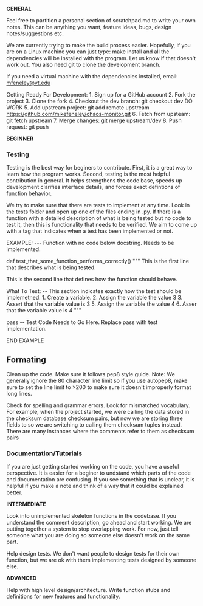 **GENERAL**

Feel free to partition a personal section of scratchpad.md to write your own notes. This can be anything you want, feature ideas, bugs, design notes/suggestions etc.

We are currently trying to make the build process easier. Hopefully, if you are on a Linux machine you can just type: make install and all the dependencies will be installed with the program. Let us know if that doesn't work out. You also need git to clone the development branch.

If you need a virtual machine with the dependencies installed, email: mfeneley@vt.edu

Getting Ready For Development:
    1. Sign up for a GitHub account 
    2. Fork the project
    3. Clone the fork
    4. Checkout the dev branch: git checkout dev
    DO WORK
    5. Add upstream project: git add remote upstream https://github.com/mikefeneley/chaos-monitor.git
    6. Fetch from upsteam: git fetch upstream
    7. Merge changes: git merge upstream/dev
    8. Push request: git push



**BEGINNER**

### Testing

Testing is the best way for beginers to contribute. First, it is a great way to learn how the program works. Second, testing is the most helpful contribution in general. It helps strengthens the code base, speeds up development clarifies interface details, and forces exact defintions of function behavior. 

We try to make sure that there are tests to implement at any time. Look in the tests folder and open up one of the files ending in .py. If there is a function with a detailed description of what is being tested but no code to test it, then this is functionality that needs to be verified. We aim to come up with a tag that indicates when a test has been implemented or not.

EXAMPLE: --- Function with no code below docstring. Needs to be implemented.

def test_that_some_function_performs_correctly()
"""
This is the first line that describes what is being tested.

This is the second line that defines how the function should behave.

What To Test: -- This section indicates exactly how the test should be implemetned.
    1. Create a variable.
    2. Assign the variable the value 3
    3. Assert that the variable value is 3
    5. Assign the variable the value 4
    6. Asser that the variable value is 4
""" 

pass -- Test Code Needs to Go Here. Replace pass with test implementation.

END EXAMPLE

## Formating

Clean up the code. Make sure it follows pep8 style guide. Note: We generally ignore the 80 character line limit so if you use autopep8, make sure to set the line limit to >200 to make sure it doesn't improperly format long lines.

Check for spelling and grammar errors. Look for mismatched vocabulary. For example, when the project started, we were calling the data stored in the checksum database checksum pairs, but now we are storing three fields to so we are switching to calling them checksum tuples instead. There are many instances where the comments refer to them as checksum pairs 

### Documentation/Tutorials

If you are just getting started working on the code, you have a useful perspective. It is easier for a beginer to undstand which parts of the code and documentation are confusing. If you see something that is unclear, it is helpful if you make a note and think of a way that it could be explained better.

**INTERMEDIATE**

Look into unimplemented skeleton functions in the codebase. If you understand the comment description, go ahead and start working. We are putting together a system to stop overlapping work. For now, just tell someone what you are doing so someone else doesn't work on the same part.

Help design tests. We don't want people to design tests for their own function, but we are ok with them implementing tests designed by someone else.

**ADVANCED**

Help with high level design/architecture. Write function stubs and definitions for new features and functionality.
